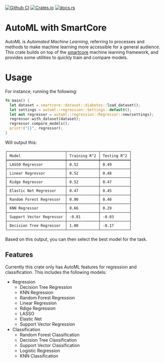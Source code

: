 [![Github CI](https://github.com/cmccomb/rust-automl/actions/workflows/tests.yml/badge.svg)](https://github.com/cmccomb/automl/actions)
[![Crates.io](https://img.shields.io/crates/v/automl.svg)](https://crates.io/crates/automl)
[![docs.rs](https://img.shields.io/docsrs/automl/latest?logo=rust)](https://docs.rs/automl)

# AutoML with SmartCore
AutoML is _Automated Machine Learning_, referring to processes and methods to make machine learning more accessible for 
a general audience. This crate builds on top of the [smartcore](https://smartcorelib.org/) machine learning framework, 
and provides some utilities to quickly train and compare models. 

# Usage
For instance, running the following:
```rust
fn main() {
  let dataset = smartcore::dataset::diabetes::load_dataset();
  let settings = automl::regression::Settings::default();
  let mut regressor = automl::regression::Regressor::new(settings);
  regressor.with_dataset(dataset);
  regressor.compare_models();
  print!("{}", regressor);
}
```
Will output this:
```text
┌──────────────────────────┬──────────────┬─────────────┐
│ Model                    │ Training R^2 │ Testing R^2 │
╞══════════════════════════╪══════════════╪═════════════╡
│ LASSO Regressor          │ 0.52         │ 0.49        │
├──────────────────────────┼──────────────┼─────────────┤
│ Linear Regressor         │ 0.52         │ 0.48        │
├──────────────────────────┼──────────────┼─────────────┤
│ Ridge Regressor          │ 0.52         │ 0.47        │
├──────────────────────────┼──────────────┼─────────────┤
│ Elastic Net Regressor    │ 0.47         │ 0.45        │
├──────────────────────────┼──────────────┼─────────────┤
│ Random Forest Regressor  │ 0.90         │ 0.40        │
├──────────────────────────┼──────────────┼─────────────┤
│ KNN Regressor            │ 0.66         │ 0.29        │
├──────────────────────────┼──────────────┼─────────────┤
│ Support Vector Regressor │ -0.01        │ -0.03       │
├──────────────────────────┼──────────────┼─────────────┤
│ Decision Tree Regressor  │ 1.00         │ -0.17       │
└──────────────────────────┴──────────────┴─────────────┘
```
Based on this output, you can then select the best model for the task.

## Features
Currently this crate only has AutoML features for regression and classification. This includes the following models:
- Regression
  - Decision Tree Regression
  - KNN Regression
  - Random Forest Regression
  - Linear Regression
  - Rdige Regression
  - LASSO
  - Elastic Net
  - Support Vector Regression
- Classification
  - Random Forest Classification
  - Decision Tree Classification
  - Support Vector Classification
  - Logistic Regression
  - KNN Classification